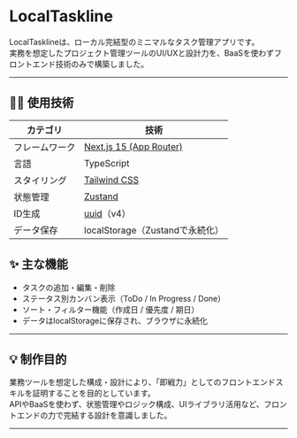 # LocalTaskline

LocalTasklineは、ローカル完結型のミニマルなタスク管理アプリです。  
実務を想定したプロジェクト管理ツールのUI/UXと設計力を、BaaSを使わずフロントエンド技術のみで構築しました。

---

## 🧑‍💻 使用技術

| カテゴリ | 技術 |
|----------|------|
| フレームワーク | [Next.js 15 (App Router)](https://nextjs.org/) |
| 言語 | TypeScript |
| スタイリング | [Tailwind CSS](https://tailwindcss.com/) |
| 状態管理 | [Zustand](https://github.com/pmndrs/zustand) |
| ID生成 | [uuid](https://www.npmjs.com/package/uuid)（v4） |
| データ保存 | localStorage（Zustandで永続化） |

## ✨ 主な機能

- タスクの追加・編集・削除
- ステータス別カンバン表示（ToDo / In Progress / Done）
- ソート・フィルター機能（作成日 / 優先度 / 期日）
- データはlocalStorageに保存され、ブラウザに永続化

---

## 💡 制作目的

業務ツールを想定した構成・設計により、「即戦力」としてのフロントエンドスキルを証明することを目的としています。  
APIやBaaSを使わず、状態管理やロジック構成、UIライブラリ活用など、フロントエンドの力で完結する設計を意識しました。

---

